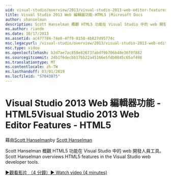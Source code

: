 ```yaml
---
uid: visual-studio/overview/2013/visual-studio-2013-web-editor-features-html5
title: Visual Studio 2013 Web 編輯器功能-HTML5 |Microsoft Docs
author: shanselman
description: Scott Hanselman 概觀 HTML5 功能在 Visual Studio 中的 web 開發人員工具。
ms.author: riande
ms.date: 10/17/2013
ms.assetid: ac477784-74e8-4ff9-8150-4b827d95774c
msc.legacyurl: /visual-studio/overview/2013/visual-studio-2013-web-editor-features-html5
msc.type: video
ms.openlocfilehash: b2d7ae7ac850e82673fabdf9b706b40e36f0f882
ms.sourcegitcommit: 24b1f6decbb17bb22a45166e5fdb0845c65af498
ms.translationtype: MT
ms.contentlocale: zh-TW
ms.lasthandoff: 03/01/2019
ms.locfileid: "57043875"
---
```

<a name="visual-studio-2013-web-editor-features---html5"></a><span data-ttu-id="dcb2e-103">Visual Studio 2013 Web 編輯器功能 - HTML5</span><span class="sxs-lookup"><span data-stu-id="dcb2e-103">Visual Studio 2013 Web Editor Features - HTML5</span></span>
====================
<span data-ttu-id="dcb2e-104">藉由[Scott Hanselman](https://github.com/shanselman)</span><span class="sxs-lookup"><span data-stu-id="dcb2e-104">by [Scott Hanselman](https://github.com/shanselman)</span></span>

<span data-ttu-id="dcb2e-105">Scott Hanselman 概觀 HTML5 功能在 Visual Studio 中的 web 開發人員工具。</span><span class="sxs-lookup"><span data-stu-id="dcb2e-105">Scott Hanselman overviews HTML5 features in the Visual Studio web developer tools.</span></span>

[<span data-ttu-id="dcb2e-106">&#9654;觀看影片 （4 分鐘）</span><span class="sxs-lookup"><span data-stu-id="dcb2e-106">&#9654; Watch video (4 minutes)</span></span>](https://channel9.msdn.com/Blogs/ASP-NET-Site-Videos/visual-studio-2013-web-editor-features-html5)
